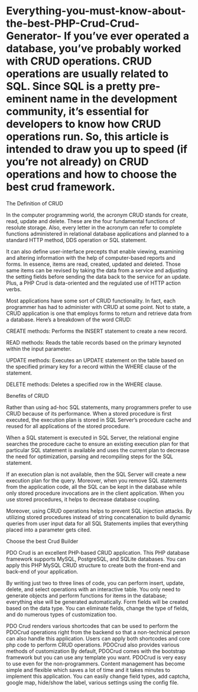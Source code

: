# Everything-you-must-know-about-the-best-PHP-Crud-Crud-Generator- If you’ve ever operated a database, you’ve probably worked with CRUD operations. CRUD operations are usually related to SQL. Since SQL is a pretty pre-eminent name in the development community, it’s essential for developers to know how CRUD operations run. So, this article is intended to draw you up to speed (if you’re not already) on CRUD operations and how to choose the best crud framework.

The Definition of CRUD

In the computer programming world, the acronym CRUD stands for create, read, update and delete. These are the four fundamental functions of resolute storage. Also, every letter in the acronym can refer to complete functions administered in relational database applications and planned to a standard HTTP method, DDS operation or SQL statement.

It can also define user-interface precepts that enable viewing, examining and altering information with the help of computer-based reports and forms. In essence, items are read, created, updated and deleted. Those same items can be revised by taking the data from a service and adjusting the setting fields before sending the data back to the service for an update. Plus, a PHP Crud is data-oriented and the regulated use of HTTP action verbs.

Most applications have some sort of CRUD functionality. In fact, each programmer has had to administer with CRUD at some point. Not to state, a CRUD application is one that employs forms to return and retrieve data from a database. Here’s a breakdown of the word CRUD:

CREATE methods: Performs the INSERT statement to create a new record.

READ methods: Reads the table records based on the primary keynoted within the input parameter.

UPDATE methods: Executes an UPDATE statement on the table based on the specified primary key for a record within the WHERE clause of the statement.

DELETE methods: Deletes a specified row in the WHERE clause.

Benefits of CRUD

Rather than using ad-hoc SQL statements, many programmers prefer to use CRUD because of its performance. When a stored procedure is first executed, the execution plan is stored in SQL Server’s procedure cache and reused for all applications of the stored procedure.

When a SQL statement is executed in SQL Server, the relational engine searches the procedure cache to ensure an existing execution plan for that particular SQL statement is available and uses the current plan to decrease the need for optimization, parsing and recompiling steps for the SQL statement.

If an execution plan is not available, then the SQL Server will create a new execution plan for the query. Moreover, when you remove SQL statements from the application code, all the SQL can be kept in the database while only stored procedure invocations are in the client application. When you use stored procedures, it helps to decrease database coupling.

Moreover, using CRUD operations helps to prevent SQL injection attacks. By utilizing stored procedures instead of string concatenation to build dynamic queries from user input data for all SQL Statements implies that everything placed into a parameter gets cited.

Choose the best Crud Builder

PDO Crud is an excellent PHP-based CRUD application. This PHP database framework supports MySQL, PostgreSQL, and SQLite databases. You can apply this PHP MySQL CRUD structure to create both the front-end and back-end of your application.
 
By writing just two to three lines of code, you can perform insert, update, delete, and select operations with an interactive table. You only need to generate objects and perform functions for items in the database; everything else will be generated automatically. Form fields will be created based on the data type. You can eliminate fields, change the type of fields, and do numerous types of customization too. 
 
PDO Crud renders various shortcodes that can be used to perform the PDOCrud operations right from the backend so that a non-technical person can also handle this application.
Users can apply both shortcodes and core php code to perform CRUD operations. PDOCrud also provides various methods of customization By default, PDOCrud comes with the bootstrap framework but you can use any template you want. PDOCrud is very easy to use even for the non-programmers. Content management has become simple and flexible which saves a lot of time and it takes minutes to implement this application. You can easily change field types, add captcha, google map, hide/show the label, various settings using the config file.

